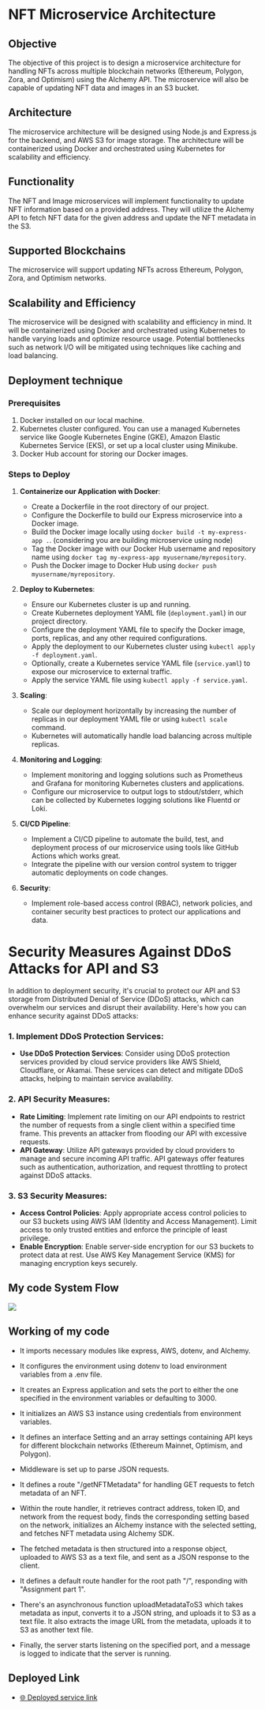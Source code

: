 # NFT Microservice Architecture

## Objective

The objective of this project is to design a microservice architecture for handling NFTs across multiple blockchain networks (Ethereum, Polygon, Zora, and Optimism) using the Alchemy API. The microservice will also be capable of updating NFT data and images in an S3 bucket.

## Architecture

The microservice architecture will be designed using Node.js and Express.js for the backend, and AWS S3 for image storage. The architecture will be containerized using Docker and orchestrated using Kubernetes for scalability and efficiency.

## Functionality

The NFT and Image microservices will implement functionality to update NFT information based on a provided address. They will utilize the Alchemy API to fetch NFT data for the given address and update the NFT metadata in the S3.

## Supported Blockchains

The microservice will support updating NFTs across Ethereum, Polygon, Zora, and Optimism networks.

## Scalability and Efficiency

The microservice will be designed with scalability and efficiency in mind. It will be containerized using Docker and orchestrated using Kubernetes to handle varying loads and optimize resource usage. Potential bottlenecks such as network I/O will be mitigated using techniques like caching and load balancing.

## Deployment technique

### Prerequisites

1.  Docker installed on our local machine.
2.  Kubernetes cluster configured. You can use a managed Kubernetes service like Google Kubernetes Engine (GKE), Amazon Elastic Kubernetes Service (EKS), or set up a local cluster using Minikube.
3.  Docker Hub account for storing our Docker images.

### Steps to Deploy

1.  **Containerize our Application with Docker**:

    - Create a Dockerfile in the root directory of our project.
    - Configure the Dockerfile to build our Express microservice into a Docker image.
    - Build the Docker image locally using `docker build -t my-express-app .`. (considering you are building microservice using node)
    - Tag the Docker image with our Docker Hub username and repository name using `docker tag my-express-app myusername/myrepository`.
    - Push the Docker image to Docker Hub using `docker push myusername/myrepository`.

2.  **Deploy to Kubernetes**:

    - Ensure our Kubernetes cluster is up and running.
    - Create Kubernetes deployment YAML file (`deployment.yaml`) in our project directory.
    - Configure the deployment YAML file to specify the Docker image, ports, replicas, and any other required configurations.
    - Apply the deployment to our Kubernetes cluster using `kubectl apply -f deployment.yaml`.
    - Optionally, create a Kubernetes service YAML file (`service.yaml`) to expose our microservice to external traffic.
    - Apply the service YAML file using `kubectl apply -f service.yaml`.

3.  **Scaling**:

    - Scale our deployment horizontally by increasing the number of replicas in our deployment YAML file or using `kubectl scale` command.
    - Kubernetes will automatically handle load balancing across multiple replicas.

4.  **Monitoring and Logging**:

    - Implement monitoring and logging solutions such as Prometheus and Grafana for monitoring Kubernetes clusters and applications.
    - Configure our microservice to output logs to stdout/stderr, which can be collected by Kubernetes logging solutions like Fluentd or Loki.

5.  **CI/CD Pipeline**:

    - Implement a CI/CD pipeline to automate the build, test, and deployment process of our microservice using tools like GitHub Actions which works great.
    - Integrate the pipeline with our version control system to trigger automatic deployments on code changes.

6.  **Security**:

    - Implement role-based access control (RBAC), network policies, and container security best practices to protect our applications and data.

# Security Measures Against DDoS Attacks for API and S3

In addition to deployment security, it's crucial to protect our API and S3 storage from Distributed Denial of Service (DDoS) attacks, which can overwhelm our services and disrupt their availability. Here's how you can enhance security against DDoS attacks:

### 1. Implement DDoS Protection Services:

- **Use DDoS Protection Services**: Consider using DDoS protection services provided by cloud service providers like AWS Shield, Cloudflare, or Akamai. These services can detect and mitigate DDoS attacks, helping to maintain service availability.

### 2. API Security Measures:

- **Rate Limiting**: Implement rate limiting on our API endpoints to restrict the number of requests from a single client within a specified time frame. This prevents an attacker from flooding our API with excessive requests.
- **API Gateway**: Utilize API gateways provided by cloud providers to manage and secure incoming API traffic. API gateways offer features such as authentication, authorization, and request throttling to protect against DDoS attacks.

### 3. S3 Security Measures:

- **Access Control Policies**: Apply appropriate access control policies to our S3 buckets using AWS IAM (Identity and Access Management). Limit access to only trusted entities and enforce the principle of least privilege.
- **Enable Encryption**: Enable server-side encryption for our S3 buckets to protect data at rest. Use AWS Key Management Service (KMS) for managing encryption keys securely.

## My code System Flow

<img src='myCode.png'/>

## Working of my code

- It imports necessary modules like express, AWS, dotenv, and Alchemy.

- It configures the environment using dotenv to load environment variables from a .env file.

- It creates an Express application and sets the port to either the one specified in the environment variables or defaulting to 3000.

- It initializes an AWS S3 instance using credentials from environment variables.

- It defines an interface Setting and an array settings containing API keys for different blockchain networks (Ethereum Mainnet, Optimism, and Polygon).

- Middleware is set up to parse JSON requests.

- It defines a route "/getNFTMetadata" for handling GET requests to fetch metadata of an NFT.

- Within the route handler, it retrieves contract address, token ID, and network from the request body, finds the corresponding setting based on the network, initializes an Alchemy instance with the selected setting, and fetches NFT metadata using Alchemy SDK.

- The fetched metadata is then structured into a response object, uploaded to AWS S3 as a text file, and sent as a JSON response to the client.

- It defines a default route handler for the root path "/", responding with "Assignment part 1".

- There's an asynchronous function uploadMetadataToS3 which takes metadata as input, converts it to a JSON string, and uploads it to S3 as a text file. It also extracts the image URL from the metadata, uploads it to S3 as another text file.

- Finally, the server starts listening on the specified port, and a message is logged to indicate that the server is running.

## Deployed Link

- <a href="https://assignment1-we2b.onrender.com">🌐 Deployed service link</a>
